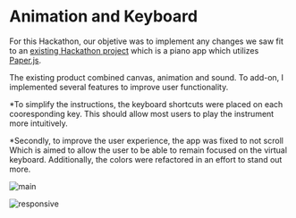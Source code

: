 # Animation and Keyboard

For this Hackathon, our objetive was to implement any changes we saw fit to an [existing Hackathon project](https://yasamanloghmani.github.io/animation-game/) which is a piano app which utilizes [Paper.js](http://paperjs.org/). 

The existing product combined canvas, animation and sound. To add-on, I implemented several features to improve user functionality.

*To simplify the instructions, the keyboard shortcuts were placed on each cooresponding key.  This should allow most users to play the instrument more intuitively.

*Secondly, to improve the user experience, the app was fixed to not scroll Which is aimed to allow the user to be able to remain focused on the virtual keyboard.  Additionally, the colors were refactored in an effort to stand out more.

![main](https://imgur.com/wahFo5M.png)

![responsive](https://imgur.com/DX6dWli.png)
